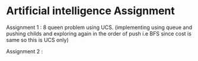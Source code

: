 # Artificial intelligence Assignment

Assignment 1 :
8 queen problem using UCS.
(implementing using queue and pushing childs and exploring again in the order of push i.e BFS since cost is same so this is UCS only) 

Assignment 2 :

